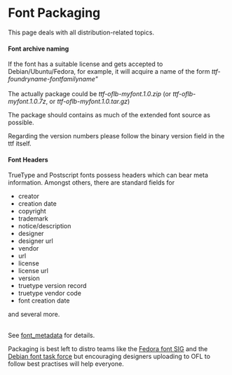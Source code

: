 <h1>Font Packaging</h1>

<p>This page deals with all distribution-related topics.
</p>
<h4> Font archive naming </h4>
<p>If the font has a suitable license and gets accepted to Debian/Ubuntu/Fedora, for example, it will acquire a name of the form <i>ttf-foundryname-fontfamilyname"</i>
<br><br>The actually package could be <i>ttf-oflb-myfont.1.0.zip</i> (or <i>ttf-oflb-myfont.1.0.7z</i>, or <i>ttf-oflb-myfont.1.0.tar.gz</i>)
<p>The package should contains as much of the extended font source as possible.
<p>Regarding the version numbers please follow the binary version field in the ttf itself.

</p>
<h4> Font Headers </h4>
<p>TrueType and Postscript fonts possess headers which can bear meta information. Amongst others, there are standard fields for
</p>
<ul><li> creator
</li><li> creation date
</li><li> copyright
</li><li> trademark
</li><li> notice/description
</li><li> designer
</li><li> designer url
</li><li> vendor
</li><li> url
</li><li> license
</li><li> license url
</li><li> version
</li><li> truetype version record
</li><li> truetype vendor code
</li><li> font creation date
</li></ul>
<p>and several more.
</p><p><br>
See <a title="Font metadata" href="/wiki/Font_metadata">font_metadata</a> for details. 
</p><p>Packaging is best left to distro teams like the <a title="http://fedoraproject.org/wiki/SIGs/Fonts" class="external text" href="http://fedoraproject.org/wiki/SIGs/Fonts">Fedora font SIG</a> and the <a title="http://pkg-fonts.alioth.debian.org/" class="external text" href="http://pkg-fonts.alioth.debian.org/">Debian font task force</a> but encouraging designers uploading to OFL to follow best practises will help everyone.
</p>
